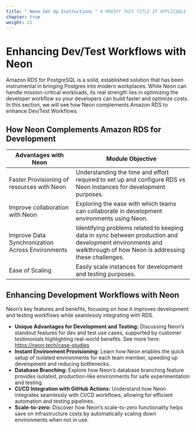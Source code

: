 ```yaml
---
title: " Neon Set Up Instructions " # MODIFY THIS TITLE IF APPLICABLE
chapter: true
weight: 22 
---
```


# Enhancing Dev/Test Workflows with Neon 
Amazon RDS for PostgreSQL is a solid, established solution that has been instrumental in bringing Postgres into modern workplaces. While Neon can handle mission-critical workloads, its real strength lies in optimizing the developer workflow so your developers can build faster and optimize costs. In this section, we will see how Neon complements Amazon RDS to enhance Dev/Test Workflows.

##  How Neon Complements Amazon RDS for Development 

| Advantages with Neon | Module Objective |
|-------------|-----------------|
| Faster Provisioning of resources with Neon | Understanding the time and effort required to set up and configure RDS vs Neon instances for development purposes. |
| Improve collaboration with Neon | Exploring the ease with which teams can collaborate in development environments using Neon. |
| Improve Data Synchronization Across Environments | Identifying problems related to keeping data in sync between production and development environments and walkthrough of how Neon is addressing these challenges. |
| Ease of Scaling | Easily scale instances for development and testing purposes. |


## Enhancing Development Workflows with Neon

Neon’s key features and benefits, focusing on how it improves development and testing workflows while seamlessly integrating with RDS.

- **Unique Advantages for Development and Testing:** Discussing Neon’s standout features for dev and test use cases, supported by customer testimonials highlighting real-world benefits. See more here: https://neon.tech/case-studies
- **Instant Environment Provisioning:** Learn how Neon enables the quick setup of isolated environments for each team member, speeding up development and reducing bottlenecks.
- **Database Branching:** Explore how Neon’s database branching feature provides isolated, production-like environments for safe experimentation and testing.
- **CI/CD Integration with GitHub Actions:** Understand how Neon integrates seamlessly with CI/CD workflows, allowing for efficient automation and testing pipelines.
- **Scale-to-zero:**  Discover how Neon’s scale-to-zero functionality helps save on infrastructure costs by automatically scaling down environments when not in use.
